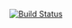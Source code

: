 [![Build Status](https://travis-ci.org/diegosanchez/letsdosomething.png?branch=dev)](https://travis-ci.org/diegosanchez/letsdosomething)
